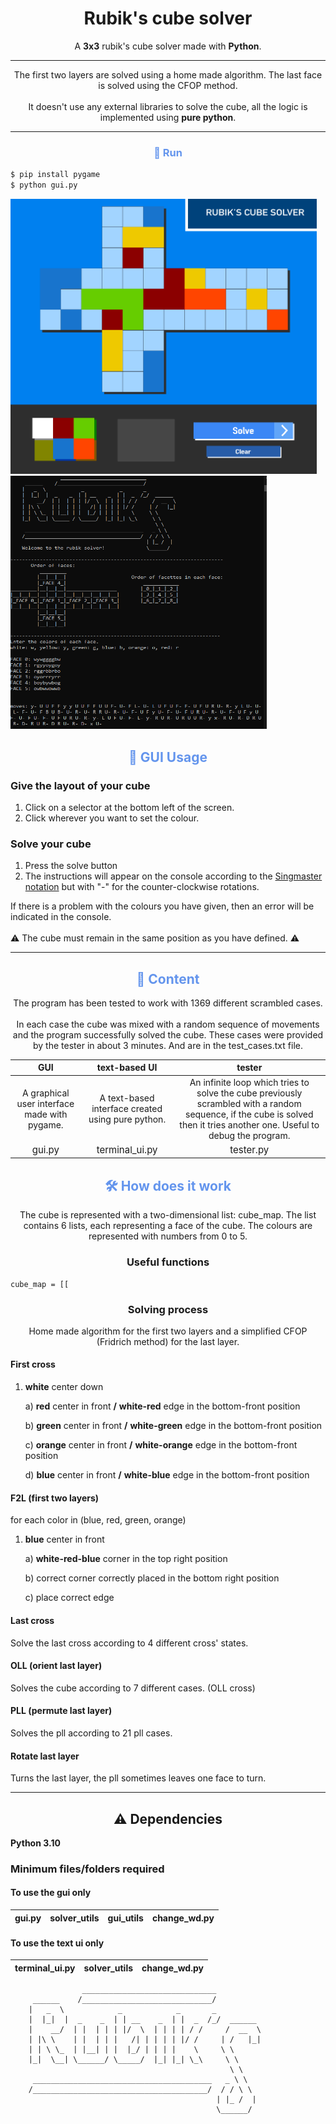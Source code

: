 <div align="center">

# Rubik's cube solver
A **3x3** rubik's cube solver made with **Python**.

---

The first two layers are solved using a home made algorithm. The last face is solved using the CFOP method. <br> <br> It doesn't use any external libraries to solve the cube, all the logic is implemented using **pure python**. 
</div>

---

<div align ="center">

### <span style="color: cornflowerblue"> 🚀 Run
</div>

```bash
$ pip install pygame
$ python gui.py
```

<p float="left">
<img src="gui_utils/assets/gui_preview.png" width="490">
<img src="gui_utils/assets/terminal_solver_3.png" width="410" height="405">
</p>

<div align="center">

## <span style="color: cornflowerblue"> 📒 GUI Usage

</div>

### Give the layout of your cube
1. Click on a selector at the bottom left of the screen.
2. Click wherever you want to set the colour.
### Solve your cube
1. Press the solve button
2. The instructions will appear on the console according to the <a href=https://i.stack.imgur.com/8i7FQ.jpg>Singmaster notation</a> but with "-" for the counter-clockwise rotations.

If there is a problem with the colours you have given, then an error will be indicated in the console.
<br> <br>
⚠️ The cube must remain in the same position as you have defined. ⚠️

---

<div align="center">

## <span style="color: cornflowerblue"> 🎁 Content
The program has been tested to work with 1369 different scrambled cases.
<br> <br>
In each case the cube was mixed with a random sequence of movements and the program successfully solved the cube. 
These cases were provided by the tester in about 3 minutes. And are in the test_cases.txt file.
</div>
 
| GUI| text-based UI | tester | 
|:--:|:--:|:--:|
| A graphical user interface made with pygame.| A text-based interface created using pure python. | An infinite loop which tries to solve the cube previously scrambled with a random sequence, if the cube is solved then it tries another one. Useful to debug the program.
<span style="color: ; font-size: 15px;">gui.py</span>|<span style="color: ; font-size: 15px;">terminal_ui.py|<span style="color: ; font-size: 15px;">tester.py</span>

<div align="center">

## <span style="color: cornflowerblue"> 🛠️ How does it work 
The cube is represented with a two-dimensional list: cube_map. The list contains 6 lists, each representing a face of the cube. The colours are represented with numbers from 0 to 5.

### Useful functions
<span align="left">
   
```
cube_map = [[
```
</span>

### Solving process
Home made algorithm for the first two layers and a simplified CFOP (Fridrich method) for the last layer.
</div>

#### First cross
1. **white** center down
   
    a) **red** center in front
        **/** **white-red** edge in the bottom-front position

    b) **green** center in front
        **/** **white-green** edge in the bottom-front position

    c) **orange** center in front
        **/** **white-orange** edge in the bottom-front position

    d) **blue** center in front
        **/** **white-blue** edge in the bottom-front position

#### F2L (first two layers)
for each color in (blue, red, green, orange)
1. **blue** center in front

    a) **white-red-blue** corner in the top right position
    
    b) correct corner correctly placed in the bottom right position
    
    c) place correct edge

#### Last cross
Solve the last cross according to 4 different cross' states.

#### OLL (orient last layer)
Solves the cube according to 7 different cases. (OLL cross)

#### PLL (permute last layer)
Solves the pll according to 21 pll cases.

#### Rotate last layer
Turns the last layer, the pll sometimes leaves one face to turn.

---

<div align="center"> 
  
## ⚠️ Dependencies

</div>

**Python 3.10**

### Minimum files/folders required 
#### To use the gui only

| gui.py | solver_utils | gui_utils | change_wd.py |
|:------:|:------------:|:---------:|:-------------|

#### To use the text ui only

| terminal_ui.py | solver_utils | change_wd.py
|:--------------:|:------------:|:-----------:|

```
                ______________________________
     ______    /_____________________________/
    |   _  \            _            _       _
    |  |_|  |  _    _  | | __    _  | |  _  /_/  ______
    |    __/  | |  | | | |/  \  | | | | / /     /  __  \  
    | |\ \    | |  | | |   /| | | | | |/ /     | /   |_|
    | | \ \_  | |__| | |  |_/ | | | |    \     \ \ 
    |_|  \__| \______/ \_____/  |_| |_| \_\     \ \ 
                                                 \ \ 
     ________________________________________   _ \ \ 
    /_______________________________________/  / / \ \ 
                                              | |_ /  | 
                                              \______/ 
```